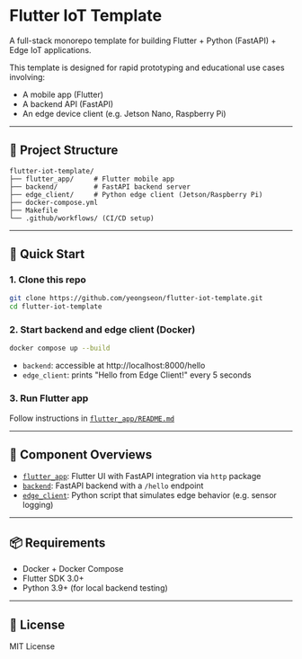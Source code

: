 # Flutter IoT Template

A full-stack monorepo template for building Flutter + Python (FastAPI) + Edge IoT applications.

This template is designed for rapid prototyping and educational use cases involving:
- A mobile app (Flutter)
- A backend API (FastAPI)
- An edge device client (e.g. Jetson Nano, Raspberry Pi)

---

## 📁 Project Structure

```
flutter-iot-template/
├── flutter_app/     # Flutter mobile app
├── backend/         # FastAPI backend server
├── edge_client/     # Python edge client (Jetson/Raspberry Pi)
├── docker-compose.yml
├── Makefile
└── .github/workflows/ (CI/CD setup)
```

---

## 🚀 Quick Start

### 1. Clone this repo

```bash
git clone https://github.com/yeongseon/flutter-iot-template.git
cd flutter-iot-template
```

### 2. Start backend and edge client (Docker)

```bash
docker compose up --build
```

- `backend`: accessible at http://localhost:8000/hello
- `edge_client`: prints "Hello from Edge Client!" every 5 seconds

### 3. Run Flutter app

Follow instructions in [`flutter_app/README.md`](./flutter_app/README.md)

---

## 🔗 Component Overviews

- [`flutter_app`](./flutter_app): Flutter UI with FastAPI integration via `http` package
- [`backend`](./backend): FastAPI backend with a `/hello` endpoint
- [`edge_client`](./edge_client): Python script that simulates edge behavior (e.g. sensor logging)

---

## 📦 Requirements

- Docker + Docker Compose
- Flutter SDK 3.0+
- Python 3.9+ (for local backend testing)

---

## 📄 License

MIT License
